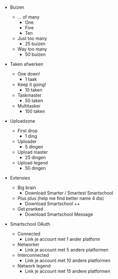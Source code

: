 - Buizen    
    - ... of many
        - One
        - Five
        - Ten
    - Just too many
        - 25 buizen
    - Way too many
        - 50 buizen

- Taken afwerken
    - One down!
        - 1 taak
    - Keep it going!
        - 10 taken
    - Taskmaster
        - 50 taken
    - Multitasker
        - 100 taken

- Uploadzone
    - First drop
        - 1 ding
    - Uploader
        - 5 dingen
    - Upload master
        - 25 dingen
    - Upload legend
        - 50 dingen

- Extensies
    - Big brain
        - Download Smarter / Smartest Smartschool
    - Plus plus (help me find better name 4 dis)
        - Download Smartschool ++
    - Get pranked
        - Download Smartschool Message

- Smartschool OAuth
    - Connected
        - Link je account met 1 ander platform
    - Networker
        - Link je account met 5 andere platformen
    - Interconnected
        - Link je account met 10 andere platformen
    - Network legend
        - Link je account met 15 andere platformen